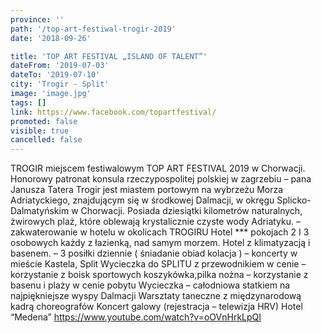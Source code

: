 ```yaml
---
province: ''
path: '/top-art-festiwal-trogir-2019'
date: '2018-09-26'

title: 'TOP ART FESTIVAL „ISLAND OF TALENT”'
dateFrom: '2019-07-03'
dateTo: '2019-07-10'
city: 'Trogir - Split'
image: 'image.jpg'
tags: []
link: https://www.facebook.com/topartfestival/
promoted: false
visible: true
cancelled: false
---
```

TROGIR miejscem festiwalowym TOP ART FESTIVAL 2019 w Chorwacji. Honorowy patronat konsula rzeczypospolitej polskiej w zagrzebiu – pana Janusza Tatera Trogir jest miastem portowym na wybrzeżu Morza Adriatyckiego, znajdującym się w środkowej Dalmacji, w okręgu Splicko-Dalmatyńskim w Chorwacji. Posiada dziesiątki kilometrów naturalnych, żwirowych plaż, które oblewają krystalicznie czyste wody Adriatyku.
– zakwaterowanie w hotelu w okolicach TROGIRU Hotel *** pokojach 2 I 3 osobowych każdy z łazienką, nad samym morzem. Hotel z klimatyzacją i basenem.
– 3 posiłki dziennie ( śniadanie obiad kolacja )
– koncerty w mieście Kastela, Split
Wycieczka do SPLITU z przewodnikiem w cenie
– korzystanie z boisk sportowych koszykówka,pilka nożna
– korzystanie z basenu i plaży w cenie pobytu
Wycieczka – całodniowa statkiem na najpiękniejsze wyspy Dalmacji
Warsztaty taneczne z międzynarodową kadrą choreografów
Koncert galowy (rejestracja – telewizja HRV)
Hotel “Medena”
https://www.youtube.com/watch?v=oOVnHrkLpQI